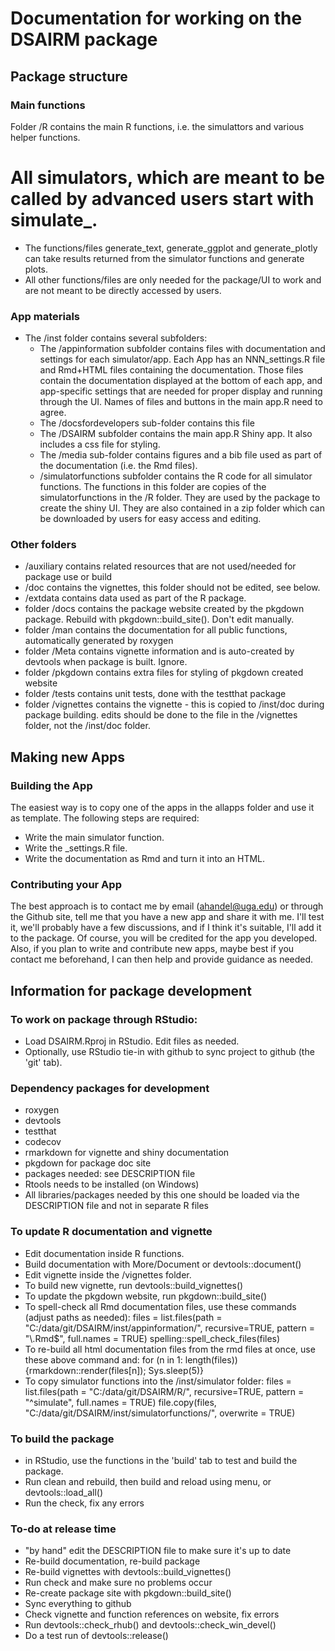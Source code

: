 # Documentation for working on the DSAIRM package 

## Package structure 

### Main functions
Folder /R contains the main R functions, i.e. the simulattors and various helper functions. 
# All simulators, which are meant to be called by advanced users start with simulate_. 
* The functions/files generate_text, generate_ggplot and generate_plotly can take results returned from the simulator functions and generate plots. 
* All other functions/files are only needed for the package/UI to work and are not meant to be directly accessed by users.


### App materials
* The /inst folder contains several subfolders: 
  * The /appinformation subfolder contains files with documentation and settings for each simulator/app. Each App has an NNN_settings.R file and Rmd+HTML files containing the documentation. Those files contain the documentation displayed at the bottom of each app, and app-specific settings that are needed for proper display and running through the UI. Names of files and buttons in the main app.R need to agree.
  * The /docsfordevelopers sub-folder contains this file
  * The /DSAIRM subfolder contains the main app.R Shiny app. It also includes a css file for styling. 
  * The /media sub-folder contains figures and a bib file used as part of the documentation (i.e. the Rmd files). 
  * /simulatorfunctions subfolder contains the R code for all simulator functions. The functions in this folder are copies of the simulatorfunctions in the /R folder. They are used by the package to create the shiny UI. They are also contained in a zip folder which can be downloaded by users for easy access and editing.


### Other folders

* /auxiliary contains related resources that are not used/needed for package use or build
* /doc contains the vignettes, this folder should not be edited, see below.
* /extdata contains data used as part of the R package.
* folder /docs contains the package website created by the pkgdown package. Rebuild with pkgdown::build_site(). Don't edit manually.
* folder /man contains the documentation for all public functions, automatically generated by roxygen
* folder /Meta contains vignette information and is auto-created by devtools when package is built. Ignore.
* folder /pkgdown contains extra files for styling of pkgdown created website
* folder /tests contains unit tests, done with the testthat package
* folder /vignettes contains the vignette - this is copied to /inst/doc during package building. edits should be done to the file in the /vignettes folder, not the /inst/doc folder.

## Making new Apps

### Building the App
The easiest way is to copy one of the apps in the allapps folder and use it as template. The following steps are required:

* Write the main simulator function.
* Write the _settings.R file. 
* Write the documentation as Rmd and turn it into an HTML.

### Contributing your App
The best approach is to contact me by email (ahandel@uga.edu) or through the Github site, tell me that you have a new app and share it with me. I'll test it, we'll probably have a few discussions, and if I think it's suitable, I'll add it to the package. Of course, you will be credited for the app you developed. Also, if you plan to write and contribute new apps, maybe best if you contact me beforehand, I can then help and provide guidance as needed.


## Information for package development

### To work on package through RStudio: 
* Load DSAIRM.Rproj in RStudio. Edit files as needed.
* Optionally, use RStudio tie-in with github to sync project to github (the 'git' tab).

### Dependency packages for development
* roxygen
* devtools
* testthat
* codecov
* rmarkdown for vignette and shiny documentation
* pkgdown for package doc site
* packages needed: see DESCRIPTION file
* Rtools needs to be installed (on Windows)
* All libraries/packages needed by this one should be loaded via the DESCRIPTION file and not in separate R files

### To update R documentation and vignette
* Edit documentation inside R functions. 
* Build documentation with More/Document or devtools::document()
* Edit vignette inside the /vignettes folder.
* To build new vignette, run devtools::build_vignettes()
* To update the pkgdown website, run pkgdown::build_site()
* To spell-check all Rmd documentation files, use these commands (adjust paths as needed):
files = list.files(path = "C:/data/git/DSAIRM/inst/appinformation/", recursive=TRUE, pattern = "\\.Rmd$", full.names = TRUE)
spelling::spell_check_files(files)
* To re-build all html documentation files from the rmd files at once, use these above command and:
for (n in 1: length(files)) {rmarkdown::render(files[n]); Sys.sleep(5)}
* To copy simulator functions into the /inst/simulator folder:
files = list.files(path = "C:/data/git/DSAIRM/R/", recursive=TRUE, pattern = "^simulate", full.names = TRUE)
file.copy(files, "C:/data/git/DSAIRM/inst/simulatorfunctions/", overwrite = TRUE)

### To build the package
* in RStudio, use the functions in the 'build' tab to test and build the package.
* Run clean and rebuild, then build and reload using menu, or devtools::load_all()
* Run the check, fix any errors 

### To-do at release time 
* "by hand" edit the DESCRIPTION file to make sure it's up to date
* Re-build documentation, re-build package
* Re-build vignettes with devtools::build_vignettes()
* Run check and make sure no problems occur
* Re-create package site with pkgdown::build_site()
* Sync everything to github
* Check vignette and function references on website, fix errors
* Run devtools::check_rhub() and devtools::check_win_devel()
* Do a test run of devtools::release()


